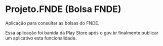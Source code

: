 # Projeto.FNDE (Bolsa FNDE)

Aplicação para consultar as bolsas do FNDE.

Essa aplicação foi banida da Play Store após o gov.br finalmente publicar um aplicativo esta funcionalidade.
